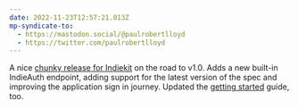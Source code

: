 ```yaml
---
date: 2022-11-23T12:57:21.013Z
mp-syndicate-to:
  - https://mastodon.social/@paulrobertlloyd
  - https://twitter.com/paulrobertlloyd
---
```

A nice [chunky release for Indiekit](https://github.com/getindiekit/indiekit/releases/tag/v1.0.0-alpha.14) on the road to v1.0. Adds a new built-in IndieAuth endpoint, adding support for the latest version of the spec and improving the application sign in journey. Updated the [getting started](https://getindiekit.com/get-started) guide, too.
